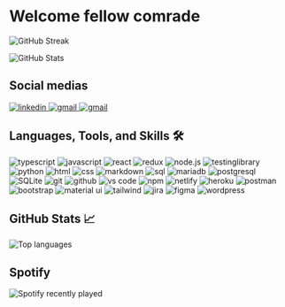 # Welcome fellow comrade

![GitHub Streak](http://github-readme-streak-stats.herokuapp.com?user=eddyharold&theme=elegant&date_format=M%20j%5B%2C%20Y%5D)

![GitHub Stats](https://github-readme-stats.vercel.app/api?username=eddyharold&count_private=true&show_icons=true&hide=stars)
   
## Social medias
 
<a href="https://www.linkedin.com/in/donfack-eddy-harold">
<img src="https://img.shields.io/badge/LinkedIn-blue?logo=linkedin&logoColor=white&style=for-the-badge" alt="linkedin" />
</a>

<a href="mailto:donfackeddyharold@gmail.com">
<img src="https://img.shields.io/badge/Gmail-red?logo=gmail&logoColor=white&style=for-the-badge" alt="gmail" />
</a>

<a href="https://twitter.com/EdiHarorudo">
<img src="https://img.shields.io/badge/Twitter-blue?logo=linkedin&logoColor=white&style=for-the-badge" alt="gmail" />
</a>

## Languages, Tools, and Skills 🛠
<div>
    <img src="https://img.shields.io/badge/TypeScript-3178C6?style=for-the-badge&logo=typescript&logoColor=white" alt="typescript" />
    <img src="https://img.shields.io/badge/JavaScript-F7DF1E?style=for-the-badge&logo=javascript&logoColor=black" alt="javascript" />
    <img src="https://img.shields.io/badge/React-61DAFB?style=for-the-badge&logo=react&logoColor=black" alt="react" />
    <img src="https://img.shields.io/badge/Redux-764ABC?style=for-the-badge&logo=redux&logoColor=white" alt="redux" />
    <img src="https://img.shields.io/badge/Node.js-339933?style=for-the-badge&logo=node-dot-js&logoColor=white" alt="node.js" />
    <img src="https://img.shields.io/badge/testing%20library-E33332?style=for-the-badge&logo=testinglibrary&logoColor=white" alt="testinglibrary" />
    <img src="https://img.shields.io/badge/python-3776AB?style=for-the-badge&logo=python&logoColor=white" alt="python" />
    <img src="https://img.shields.io/badge/HTML-E34F26?style=for-the-badge&logo=html5&logoColor=white" alt="html" />
    <img src="https://img.shields.io/badge/CSS-1572B6?style=for-the-badge&logo=css3&logoColor=white" alt="css" />
    <img src="https://img.shields.io/badge/Markdown-000000?style=for-the-badge&logo=markdown&logoColor=white" alt="markdown" />
    <img src="https://img.shields.io/badge/SQL-407AFC?style=for-the-badge&logo=icloud&logoColor=white" alt="sql" />
    <img src="https://img.shields.io/badge/Mariadb-003545?style=for-the-badge&logo=mariadb&logoColor=white" alt="mariadb" />
    <img src="https://img.shields.io/badge/Postgresql-336791?style=for-the-badge&logo=postgresql&logoColor=white" alt="postgresql" />
    <img src="https://img.shields.io/badge/Sqlite-003B57?style=for-the-badge&logo=sqlite&logoColor=white" alt="SQLite" />
    <img src="https://img.shields.io/badge/Git-F05032?style=for-the-badge&logo=git&logoColor=white" alt="git" />
    <img src="https://img.shields.io/badge/GitHub-100000?style=for-the-badge&logo=github&logoColor=white" alt="github" />
    <img src="https://img.shields.io/badge/VS%20Code-007ACC?style=for-the-badge&logo=visual%20studio%20code&logoColor=white" alt="vs code" />
    <img src="https://img.shields.io/badge/npm-CB3837?style=for-the-badge&logo=npm&logoColor=white" alt="npm" />
    <img src="https://img.shields.io/badge/Netlify-00C7B7?style=for-the-badge&logo=netlify&logoColor=white" alt="netlify" />
    <img src="https://img.shields.io/badge/Heroku-430098?style=for-the-badge&logo=heroku&logoColor=white" alt="heroku" />
    <img src="https://img.shields.io/badge/Postman-FF6C37?style=for-the-badge&logo=postman&logoColor=white" alt="postman" />
    <img src="https://img.shields.io/badge/Bootstrap-7952B3?style=for-the-badge&logo=bootstrap&logoColor=white" alt="bootstrap" />
    <img src="https://img.shields.io/badge/Material--ui-0081CB?style=for-the-badge&logo=material-ui&logoColor=white" alt="material ui" />
    <img src="https://img.shields.io/badge/Tailwind%20css-35BDB2?style=for-the-badge&logo=tailwind%20css%20react&logoColor=white" alt="tailwind" />
    <img src="https://img.shields.io/badge/Jira-0052CC?style=for-the-badge&logo=jira&logoColor=white" alt="jira" />
    <img src="https://img.shields.io/badge/Figma-F24E1E?style=for-the-badge&logo=figma&logoColor=white" alt="figma" />
    <img src="https://img.shields.io/badge/wordpress-21759b?style=for-the-badge&logo=wordpress&logoColor=white" alt="wordpress" />
</div>


## GitHub Stats 📈
<div>
   <img src="https://github-readme-stats.vercel.app/api/top-langs?username=eddyharold&layout=compact&hide_border=true&langs_count=10" alt="Top languages" />
<div>
    
## Spotify
    
![Spotify recently played](https://spotify-recently-played-readme.vercel.app/api?user=31n2pvcnmxktrwaceqjzrmmlnhqe&count=3&width=700)
